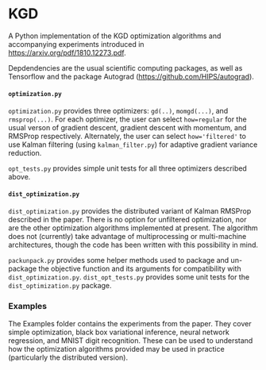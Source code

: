 # KGD
A Python implementation of the KGD optimization algorithms and accompanying experiments introduced in https://arxiv.org/pdf/1810.12273.pdf. 

Depdendencies are the usual scientific computing packages, as well as Tensorflow and the package Autograd (https://github.com/HIPS/autograd).

#### `optimization.py`
`optimization.py` provides three optimizers: `gd(..)`, `momgd(...)`, and `rmsprop(...)`. For each optimizer, the user can select `how=regular` for the usual verson of gradient descent, gradient descent with momentum, and RMSProp respectively. Alternately, the user can select `how='filtered'` to use Kalman filtering (using `kalman_filter.py`) for adaptive gradient variance reduction.

`opt_tests.py` provides simple unit tests for all three optimizers described above. 

#### `dist_optimization.py`
`dist_optimization.py` provides the distributed variant of Kalman RMSProp described in the paper. There is no option for unfiltered optimization, nor are the other optimization algorithms implemented at present. The algorithm does not (currently) take advantage of multiprocessing or multi-machine architectures, though the code has been written with this possibility in mind. 

`packunpack.py` provides some helper methods used to package and un-package the objective function and its arguments for compatibility with `dist_optimization.py`. `dist_opt_tests.py` provides some unit tests for the `dist_optimization.py` package.

### Examples
The Examples folder contains the experiments from the paper. They cover simple optimization, black box variational inference, neural network regression, and MNIST digit recognition. These can be used to understand how the optimization algorithms provided may be used in practice (particularly the distributed version).

